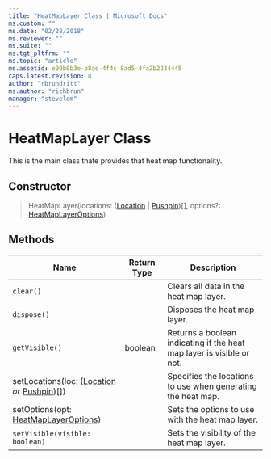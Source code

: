 ```yaml
---
title: "HeatMapLayer Class | Microsoft Docs"
ms.custom: ""
ms.date: "02/28/2018"
ms.reviewer: ""
ms.suite: ""
ms.tgt_pltfrm: ""
ms.topic: "article"
ms.assetid: e99b0b3e-b8ae-4f4c-8ad5-4fa2b2234445
caps.latest.revision: 8
author: "rbrundritt"
ms.author: "richbrun"
manager: "stevelom"
---
```

# HeatMapLayer Class
This is the main class thate provides that heat map functionality.

## Constructor

> HeatMapLayer(locations: ([Location](Location%20Class.md) | [Pushpin](Pushpin%20Class.md))[], options?: [HeatMapLayerOptions](../v8-web-control/heatmaplayeroptions-object.md))

## Methods

Name                                      | Return Type            | Description
----------------------------------------- | ---------------------- | --------------------------------------------
`clear()`                                 |                        | Clears all data in the heat map layer.
`dispose()`                               |                        | Disposes the heat map layer.
`getVisible()` | boolean | Returns a boolean indicating if the heat map layer is visible or not. 
setLocations(loc: ([Location](Location%20Class.md) _or_ [Pushpin](Pushpin%20Class.md))[])  |                        | Specifies the locations to use when generating the heat map.
setOptions(opt: [HeatMapLayerOptions](../v8-web-control/heatmaplayeroptions-object.md))   |                        | Sets the options to use with the heat map layer.
`setVisible(visible: boolean)`  | | Sets the visibility of the heat map layer.
